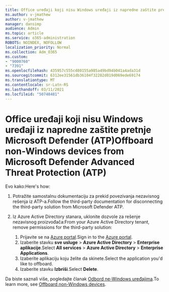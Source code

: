 ```yaml
---
title: Office uređaji koji nisu Windows uređaji iz napredne zaštite pretnje Microsoft Defender (ATP)
ms.author: v-jmathew
author: v-jmathew
manager: dansimp
audience: Admin
ms.topic: article
ms.service: o365-administration
ROBOTS: NOINDEX, NOFOLLOW
localization_priority: Normal
ms.collection: Adm_O365
ms.custom:
- "9000760"
- "7391"
ms.openlocfilehash: 435957c555cd80155a985a49bd94b041a4ada31d
ms.sourcegitcommit: 6312ee31561db36104f32282d019d069ede69174
ms.translationtype: MT
ms.contentlocale: sr-Latn-RS
ms.lasthandoff: 03/11/2021
ms.locfileid: "50748481"
---
```

# <a name="offboard-non-windows-devices-from-microsoft-defender-advanced-threat-protection-atp"></a><span data-ttu-id="c0ba4-102">Office uređaji koji nisu Windows uređaji iz napredne zaštite pretnje Microsoft Defender (ATP)</span><span class="sxs-lookup"><span data-stu-id="c0ba4-102">Offboard non-Windows devices from Microsoft Defender Advanced Threat Protection (ATP)</span></span>

<span data-ttu-id="c0ba4-103">Evo kako:</span><span class="sxs-lookup"><span data-stu-id="c0ba4-103">Here's how:</span></span>

1. <span data-ttu-id="c0ba4-104">Potražite samostalnu dokumentaciju za prekid povezivanja nezavisnog rešenja iz ATP-a.</span><span class="sxs-lookup"><span data-stu-id="c0ba4-104">Follow the third-party documentation for disconnecting the third-party solution from Microsoft Defender ATP.</span></span>
2. <span data-ttu-id="c0ba4-105">Iz Azure Active Directory stanara, uklonite dozvole za rešenje nezavisnog proizvođača:</span><span class="sxs-lookup"><span data-stu-id="c0ba4-105">From your Azure Active Directory tenant, remove permissions for the third-party solution:</span></span>

    1. <span data-ttu-id="c0ba4-106">Prijavite se na [Azure portal](https://go.microsoft.com/fwlink/?linkid=2125612).</span><span class="sxs-lookup"><span data-stu-id="c0ba4-106">Sign in to the [Azure portal](https://go.microsoft.com/fwlink/?linkid=2125612).</span></span>
    1. <span data-ttu-id="c0ba4-107">Izaberite stavku **sve usluge**  >  **Azure Active Directory**  >  **Enterprise aplikacije**.</span><span class="sxs-lookup"><span data-stu-id="c0ba4-107">Select **All services** > **Azure Active Directory** > **Enterprise Applications**.</span></span>
    1. <span data-ttu-id="c0ba4-108">Izaberite aplikaciju koju želite da skinete.</span><span class="sxs-lookup"><span data-stu-id="c0ba4-108">Select the application you'd like to offboard.</span></span>
    1. <span data-ttu-id="c0ba4-109">Izaberite stavku **Izbriši**.</span><span class="sxs-lookup"><span data-stu-id="c0ba4-109">Select **Delete**.</span></span>

<span data-ttu-id="c0ba4-110">Da biste saznali više, pogledajte članak [Odbord ne-Windows uređajima](https://go.microsoft.com/fwlink/?linkid=2143630).</span><span class="sxs-lookup"><span data-stu-id="c0ba4-110">To learn more, see [Offboard non-Windows devices](https://go.microsoft.com/fwlink/?linkid=2143630).</span></span>
